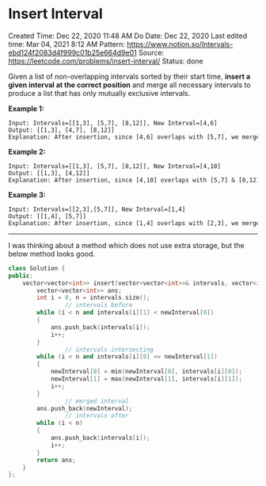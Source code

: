 # Insert Interval

Created Time: Dec 22, 2020 11:48 AM
Do Date: Dec 22, 2020
Last edited time: Mar 04, 2021 8:12 AM
Pattern: https://www.notion.so/Intervals-ebd124f2083d4f999c01b25e664d9e01
Source: https://leetcode.com/problems/insert-interval/
Status: done

Given a list of non-overlapping intervals sorted by their start time, **insert a given interval at the correct position** and merge all necessary intervals to produce a list that has only mutually exclusive intervals.

**Example 1:**

```
Input: Intervals=[[1,3], [5,7], [8,12]], New Interval=[4,6]
Output: [[1,3], [4,7], [8,12]]
Explanation: After insertion, since [4,6] overlaps with [5,7], we merged them into one [4,7].
```

**Example 2:**

```
Input: Intervals=[[1,3], [5,7], [8,12]], New Interval=[4,10]
Output: [[1,3], [4,12]]
Explanation: After insertion, since [4,10] overlaps with [5,7] & [8,12], we merged them into [4,12].
```

**Example 3:**

```
Input: Intervals=[[2,3],[5,7]], New Interval=[1,4]
Output: [[1,4], [5,7]]
Explanation: After insertion, since [1,4] overlaps with [2,3], we merged them into one [1,4].
```

---

I was thinking about a method which does not use extra storage, but the below method looks good. 

```cpp
class Solution {
public:
    vector<vector<int>> insert(vector<vector<int>>& intervals, vector<int>& newInterval) {
        vector<vector<int>> ans; 
        int i = 0, n = intervals.size(); 
				// intervals before
        while (i < n and intervals[i][1] < newInterval[0])
        {
            ans.push_back(intervals[i]); 
            i++; 
        }
				// intervals intersecting
        while (i < n and intervals[i][0] <= newInterval[1])
        {
            newInterval[0] = min(newInterval[0], intervals[i][0]);
            newInterval[1] = max(newInterval[1], intervals[i][1]); 
            i++; 
        }
				// merged interval
        ans.push_back(newInterval); 
				// intervals after
        while (i < n) 
        {
            ans.push_back(intervals[i]); 
            i++; 
        }
        return ans; 
    }
};
```